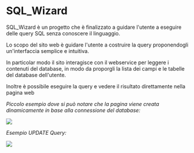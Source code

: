 # SQL_Wizard

SQL_Wizard è un progetto che è finalizzato a guidare l'utente a eseguire delle query SQL senza conoscere il linguaggio.

Lo scopo del sito web è guidare l'utente a costruire la query proponendogli un'interfaccia semplice e intuitiva.

In particolar modo il sito interagisce con il webservice per leggere i contenuti del database, in modo da proporgli la lista dei campi e le tabelle del database dell'utente.

Inoltre è possibile eseguire la query e vedere il risultato direttamente nella pagina web


*Piccolo esempio dove si può notare che la pagina viene creata dinamicamente in base alla connessione del database:*

![](https://i.ibb.co/WgvLGwm/ezgif-com-video-to-gif.gif)

*Esempio UPDATE Query:*

![](https://i.ibb.co/B3LgWDy/sql-update.gif)
